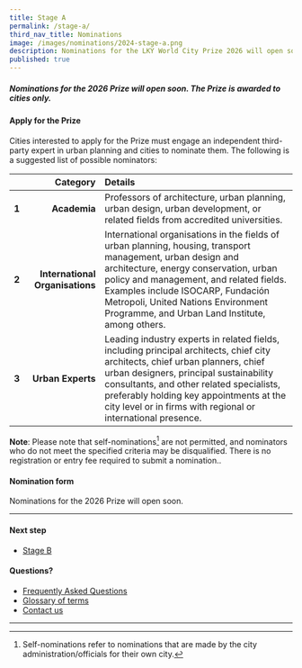 ```yaml
---
title: Stage A
permalink: /stage-a/
third_nav_title: Nominations
image: /images/nominations/2024-stage-a.png
description: Nominations for the LKY World City Prize 2026 will open soon!
published: true
---
```


##### Nominations for the 2026 Prize will open soon. The Prize is awarded to cities only.

#### **Apply for the Prize**

Cities interested to apply for the Prize must engage an independent third-party expert in urban planning and cities to nominate them. The following is a suggested list of possible nominators:

| | Category | Details |
|:---:|---:|:---|
| **1** | **Academia** | Professors of architecture, urban planning, urban design, urban development, or related fields from accredited universities.  |
| **2** | **International Organisations** | International organisations in the fields of urban planning, housing, transport management, urban design and architecture, energy conservation, urban policy and management, and related fields. Examples include ISOCARP, Fundación Metropoli, United Nations Environment Programme, and Urban Land Institute, among others. |
| **3** | **Urban Experts** | Leading industry experts in related fields, including principal architects, chief city architects, chief urban planners, chief urban designers, principal sustainability consultants, and other related specialists, preferably holding key appointments at the city level or in firms with regional or international presence. |

**Note**: Please note that self-nominations[^1] are not permitted, and nominators who do not meet the specified criteria may be disqualified. There is no registration or entry fee required to submit a nomination..

#### **Nomination form**

Nominations for the 2026 Prize will open soon. 

---

#### **Next step**

- [Stage B](/stage-b/)

#### **Questions?**

- [Frequently Asked Questions](/faq/) 
- [Glossary of terms](/glossary/)
- [Contact us](/feedback/)

---

[^1]: Self-nominations refer to nominations that are made by the city administration/officials for their own city.
